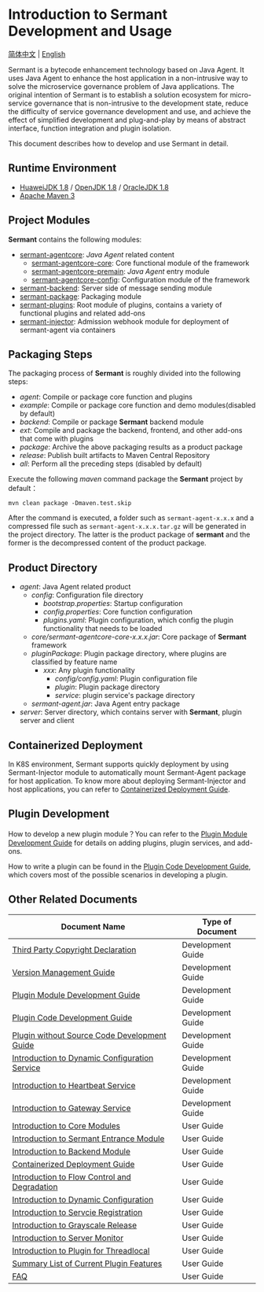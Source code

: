 # Introduction to Sermant Development and Usage

[简体中文](README-zh.md) | [English](README.md) 

Sermant is a bytecode enhancement technology based on Java Agent. It uses Java Agent to enhance the host application in a non-intrusive way to solve the microservice governance problem of Java applications. The original intention of Sermant is to establish a solution ecosystem for micro-service governance that is non-intrusive to the development state, reduce the difficulty of service governance development and use, and achieve the effect of simplified development and plug-and-play by means of abstract interface, function integration and plugin isolation.

This document describes how to develop and use Sermant in detail.

## Runtime Environment

- [HuaweiJDK 1.8](https://gitee.com/openeuler/bishengjdk-8) / [OpenJDK 1.8](https://github.com/openjdk/jdk) / [OracleJDK 1.8](https://www.oracle.com/java/technologies/downloads/)
- [Apache Maven 3](https://maven.apache.org/download.cgi)

## Project Modules

**Sermant** contains the following modules:

- [sermant-agentcore](../sermant-agentcore): *Java Agent* related content
  - [sermant-agentcore-core](../sermant-agentcore/sermant-agentcore-core): Core functional module of the framework
  - [sermant-agentcore-premain](../sermant-agentcore/sermant-agentcore-premain): *Java Agent* entry module
  - [sermant-agentcore-config](../sermant-agentcore/sermant-agentcore-config): Configuration module of the framework
- [sermant-backend](../sermant-backend): Server side of message sending module 
- [sermant-package](../sermant-package): Packaging module
- [sermant-plugins](../sermant-plugins):  Root module of plugins, contains a variety of functional plugins and related add-ons
- [sermant-injector](../sermant-injector): Admission webhook module for deployment of sermant-agent via containers 

## Packaging Steps

The packaging process of **Sermant** is roughly divided into the following steps:

- *agent*: Compile or package core function and plugins
- *example*: Compile or package core function and demo modules(disabled by default)
- *backend*: Compile or package **Sermant** backend module
- *ext*: Compile and package the backend, frontend, and other add-ons that come with plugins
- *package*: Archive the above packaging results as a product package
- *release*: Publish built artifacts to Maven Central Repository
- *all*: Perform all the preceding steps (disabled by default)

Execute the following *maven* command  package the **Sermant** project by default：

```shell
mvn clean package -Dmaven.test.skip
```

After the command is executed, a folder such as `sermant-agent-x.x.x` and a compressed file such as `sermant-agent-x.x.x.tar.gz` will be generated in the project directory. The latter is the product package of **sermant** and the former is the decompressed content of the product package.

## Product Directory

- *agent*: Java Agent related product
  - *config*: Configuration file directory
    - *bootstrap.properties*: Startup configuration
    - *config.properties*: Core function configuration
    - *plugins.yaml*: Plugin configuration, which config the plugin functionality that needs to be loaded
  - *core/sermant-agentcore-core-x.x.x.jar*: Core package of **Sermant** framework
  - *pluginPackage*: Plugin package directory, where plugins are classified by feature name
    - *xxx*: Any plugin functionality
      - *config/config.yaml*: Plugin configuration file
      - *plugin*: Plugin package directory
      - *service*: plugin service's package directory
  - *sermant-agent.jar*: Java Agent entry package
- *server*: Server directory, which contains server with **Sermant**, plugin server and client

## Containerized Deployment
In K8S environment, Sermant supports quickly deployment by using Sermant-Injector module to automatically mount Sermant-Agent package for host application. To know more about deploying Sermant-Injector and host applications, you can refer to [Containerized Deployment Guide](user-guide/injector.md).

## Plugin Development

How to develop a new plugin module？You can refer to the [Plugin Module Development Guide](dev-guide/dev_plugin_module.md) for details on adding plugins, plugin services, and add-ons.

How to write a plugin can be found in the [Plugin Code Development Guide](dev-guide/dev_plugin_code.md), which covers most of the possible scenarios in developing a plugin.

## Other Related Documents

|Document Name|Type of Document|
|---|---|
|[Third Party Copyright Declaration](dev-guide/third_party_copyright.md)|Development Guide|
|[Version Management Guide](dev-guide/version_manage.md)|Development Guide|
|[Plugin Module Development Guide](dev-guide/dev_plugin_module.md)|Development Guide|
|[Plugin Code Development Guide](dev-guide/dev_plugin_code.md)|Development Guide|
|[Plugin without Source Code Development Guide](dev-guide/Sermant去源码插件开发说明.md)|Development Guide|
|[Introduction to Dynamic Configuration Service](dev-guide/service_dynamicconfig.md)|Development Guide|
|[Introduction to Heartbeat Service](dev-guide/service_heartbeat.md)|Development Guide|
|[Introduction to Gateway Service](dev-guide/service_send.md)|Development Guide|
|[Introduction to Core Modules](user-guide/agentcore.md)|User Guide|
|[Introduction to Sermant Entrance Module](user-guide/entrance.md)|User Guide|
|[Introduction to Backend Module](user-guide/backend.md)|User Guide|
|[Containerized Deployment Guide](user-guide/injector.md) |User Guide|
|[Introduction to Flow Control and Degradation](user-guide/flowcontrol/flowcontrol.md)|User Guide|
|[Introduction to Dynamic Configuration](user-guide/dynamic-config/document.md)|User Guide|
|[Introduction to Servcie Registration](user-guide/registry/document.md)|User Guide|
|[Introduction to Grayscale Release](user-guide/router/document.md)|User Guide|
|[Introduction to Server Monitor](user-guide/server-monitor/document.md)|User Guide|
|[Introduction to Plugin for Threadlocal](user-guide/threadlocal/document.md)|User Guide|
|[Summary List of Current Plugin Features](user-guide/feature-list.md)|User Guide|
|[FAQ](./FAQ.md)|User Guide|

